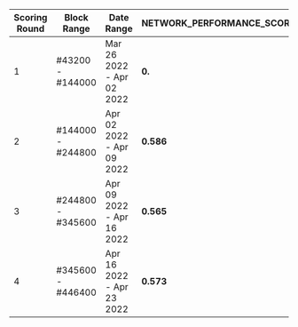 
| Scoring Round | Block Range       | Date Range                | NETWORK_PERFORMANCE_SCORE | Link         |
|---------------|-------------------|---------------------------|---------------------------|-------------|
| 1             | #43200 - #144000  | Mar 26 2022 - Apr 02 2022 | **0.**                 | 1           |
| 2             | #144000 - #244800 | Apr 02 2022 - Apr 09 2022 | **0.586**                 | 2           |
| 3             | #244800 - #345600 | Apr 09 2022 - Apr 16 2022 | **0.565**                 | 3           |
| 4             | #345600 - #446400 | Apr 16 2022 - Apr 23 2022 | **0.573**                 |[4](4.md)    |
